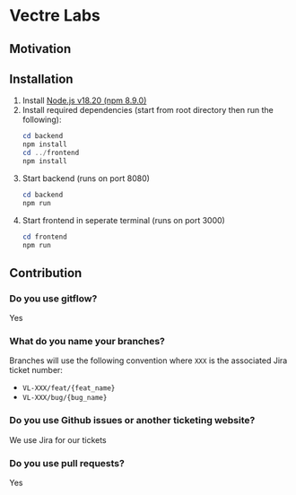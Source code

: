 # Vectre Labs

## Motivation

## Installation
1. Install [Node.js v18.20 (npm 8.9.0)](https://nodejs.org/en/)
2. Install required dependencies (start from root directory then run the following):
    ```powershell
    cd backend
    npm install
    cd ../frontend
    npm install
    ```
3. Start backend (runs on port 8080)
    ```powershell
    cd backend
    npm run
    ```
4. Start frontend in seperate terminal (runs on port 3000)
    ```powershell
    cd frontend
    npm run
    ```

## Contribution
### Do you use gitflow?
Yes

### What do you name your branches?
Branches will use the following convention where `XXX` is the associated Jira ticket number:
- `VL-XXX/feat/{feat_name}`
- `VL-XXX/bug/{bug_name}`

### Do you use Github issues or another ticketing website?
We use Jira for our tickets

### Do you use pull requests?
Yes
